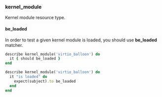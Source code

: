 ### <a name="kernel_module">kernel_module</a>

Kernel module resource type.

#### be\_loaded

In order to test a given kernel module is loaded, you should use **be_loaded** matcher.

```ruby
describe kernel_module('virtio_balloon') do
  it { should be_loaded }
end
```

```ruby
describe kernel_module('virtio_balloon') do
  it "is loaded" do
    expect(subject).to be_loaded
  end
end
```

